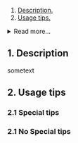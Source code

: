 1.  [ Description. ](#1)
2.  [ Usage tips. ](#2)
<details>
<summary>Read more...</summary>
* 2.1.  [ Special tips. ](#2.1)
* 2.2.  [ No Special tips. ](#2.1)
</details>    


<a name="1"></a>
## 1. Description
sometext
<a name="2"></a>
## 2. Usage tips
<a name="2.1"></a>
### 2.1 Special tips
<a name="2.2"></a>
### 2.1 No Special tips
    
